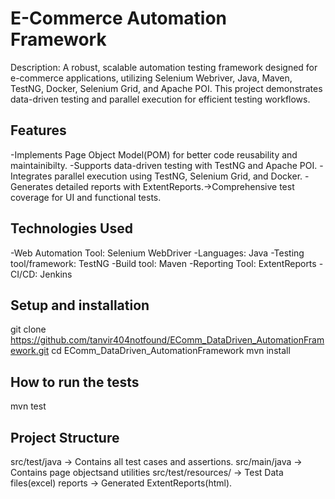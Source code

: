 # E-Commerce Automation Framework

Description: A robust, scalable automation testing framework designed for e-commerce applications, utilizing Selenium Webriver, Java, Maven, TestNG, Docker, Selenium Grid, and Apache POI.
This project demonstrates data-driven testing and parallel execution for efficient testing workflows.

## Features
-Implements Page Object Model(POM) for better code reusability and maintainibilty.
-Supports data-driven testing with TestNG and Apache POI.
-Integrates parallel execution using TestNG, Selenium Grid, and Docker.
-Generates detailed reports with ExtentReports.->Comprehensive test coverage for UI and functional tests.


## Technologies Used
-Web Automation Tool: Selenium WebDriver
-Languages: Java
-Testing tool/framework: TestNG
-Build tool: Maven
-Reporting Tool: ExtentReports
-CI/CD: Jenkins

## Setup and installation
git clone https://github.com/tanvir404notfound/EComm_DataDriven_AutomationFramework.git
cd EComm_DataDriven_AutomationFramework
mvn install

## How to run the tests
mvn test

## Project Structure
src/test/java  -> Contains all test cases and assertions.
src/main/java  -> Contains page objectsand utilities
src/test/resources/  -> Test Data files(excel)
reports -> Generated ExtentReports(html).




